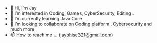 - 👋 Hi, I’m Jay
- 👀 I’m interested in Coding, Games, CyberSecurity, Editing..
- 🌱 I’m currently learning Java Core
- 💞️ I’m looking to collaborate on Coding platform , Cybersecurity and much more
- 📫 How to reach me ... (jaybhise321@gmail.com)

<!---
JayBhise143/JayBhise143 is a ✨ special ✨ repository because its `README.md` (this file) appears on your GitHub profile.
You can click the Preview link to take a look at your changes.
--->
